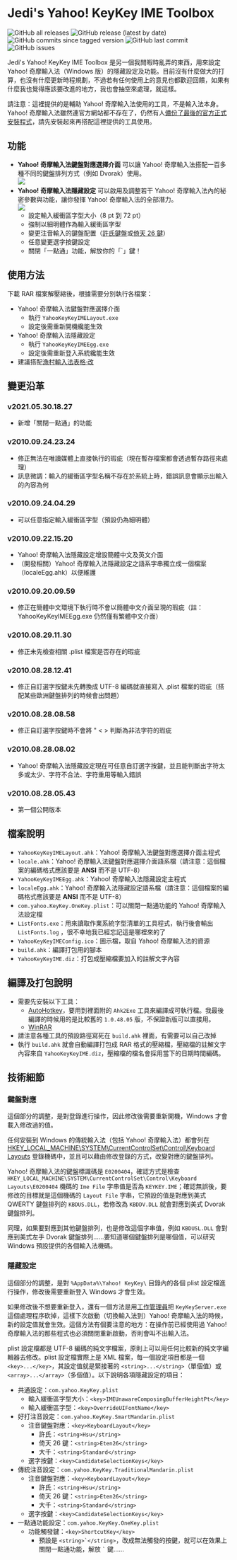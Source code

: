 # Jedi's Yahoo! KeyKey IME Toolbox
![GitHub all releases](https://img.shields.io/github/downloads/JediLin/YahooKeyKeyIME-Toolkit/total?style=for-the-badge)
![GitHub release (latest by date)](https://img.shields.io/github/v/release/JediLin/YahooKeyKeyIME-Toolkit?label=LATEST%20RELEASE&style=for-the-badge)\
![GitHub commits since tagged version](https://img.shields.io/github/commits-since/JediLin/YahooKeyKeyIME-Toolkit/latest?style=for-the-badge)
![GitHub last commit](https://img.shields.io/github/last-commit/JediLin/YahooKeyKeyIME-Toolkit?style=for-the-badge)
![GitHub issues](https://img.shields.io/github/issues/JediLin/YahooKeyKeyIME-Toolkit?style=for-the-badge)

Jedi's Yahoo! KeyKey IME Toolbox 是另一個我閒暇時亂弄的東西，用來設定 Yahoo! 奇摩輸入法（Windows 版）的隱藏設定及功能。目前沒有什麼做大的打算，也沒有什麼更新時程規劃，不過若有任何使用上的意見也都歡迎回饋，如果有什麼我也覺得應該要改進的地方，我也會抽空來處理，就這樣。

請注意：這裡提供的是輔助 Yahoo! 奇摩輸入法使用的工具，不是輸入法本身。Yahoo! 奇摩輸入法雖然連官方網站都不存在了，仍然有人[備份了最後的官方正式安裝程式](https://github.com/gdxhsw/keykey_backup)，請先安裝起來再搭配這裡提供的工具使用。

## 功能

- **Yahoo! 奇摩輸入法鍵盤對應選擇介面** 可以讓 Yahoo! 奇摩輸入法搭配一百多種不同的鍵盤排列方式（例如 Dvorak）使用。\
  ![](https://jedi.org/blog/archives/ykklayoutmappermain.png)
- **Yahoo! 奇摩輸入法隱藏設定** 可以啟用及調整若干 Yahoo! 奇摩輸入法內的秘密參數與功能，讓你發揮 Yahoo! 奇摩輸入法的全部潛力。\
  ![](https://jedi.org/blog/archives/ykkeggmain.png)
  - 設定輸入緩衝區字型大小（8 pt 到 72 pt）
  - 強制以細明體作為輸入緩衝區字型
  - 變更注音輸入的鍵盤配置（[許氏鍵盤](https://bcc16.ncu.edu.tw/2/nature/DOC/chap-ad.html)或[倚天 26 鍵](https://zh.wikipedia.org/zh-tw/注音輸入法#.E5.80.9A.E5.A4.A926.E9.8D.B5.E9.8D.B5.E7.9B.A4.E6.8E.92.E5.88.97)）
  - 任意變更選字按鍵設定
  - 關閉「一點通」功能，解放你的「\`」鍵！

## 使用方法

下載 RAR 檔案解壓縮後，根據需要分別執行各檔案：

- Yahoo! 奇摩輸入法鍵盤對應選擇介面
    - 執行 `YahooKeyKeyIMELayout.exe`
    - 設定後需重新開機纔能生效
- Yahoo! 奇摩輸入法隱藏設定
    - 執行 `YahooKeyKeyIMEEgg.exe`
    - 設定後需重新登入系統纔能生效
- 建議搭配[漁村輸入法表格‧改](https://github.com/JediLin/EHQ-Symbols)

## 變更沿革

### v2021.05.30.18.27
- 新增「關閉一點通」的功能

### v2010.09.24.23.24
- 修正無法在唯讀媒體上直接執行的瑕疵（現在暫存檔案都會透過暫存路徑來處理）
- 訊息微調：輸入的緩衝區字型名稱不存在於系統上時，錯誤訊息會顯示出輸入的內容為何

### v2010.09.24.04.29
- 可以任意指定輸入緩衝區字型（預設仍為細明體）

### v2010.09.22.15.20
- Yahoo! 奇摩輸入法隱藏設定增設簡體中文及英文介面
- （開發相關）Yahoo! 奇摩輸入法隱藏設定之語系字串獨立成一個檔案（localeEgg.ahk）以便維護

### v2010.09.20.09.59
- 修正在簡體中文環境下執行時不會以簡體中文介面呈現的瑕疵（註：YahooKeyKeyIMEEgg.exe 仍然僅有繁體中文介面）

### v2010.08.29.11.30
- 修正未先檢查相關 .plist 檔案是否存在的瑕疵

### v2010.08.28.12.41
- 修正自訂選字按鍵未先轉換成 UTF-8 編碼就直接寫入 .plist 檔案的瑕疵（搭配某些歐洲鍵盤排列的時候會出問題）

### v2010.08.28.08.58
- 修正自訂選字按鍵時不會將 " < > 判斷為非法字符的瑕疵

### v2010.08.28.08.02
- Yahoo! 奇摩輸入法隱藏設定現在可任意自訂選字按鍵，並且能判斷出字符太多或太少、字符不合法、字符重用等輸入錯誤

### v2010.08.28.05.43
- 第一個公開版本

## 檔案說明
- `YahooKeyKeyIMELayout.ahk`：Yahoo! 奇摩輸入法鍵盤對應選擇介面主程式
- `locale.ahk`：Yahoo! 奇摩輸入法鍵盤對應選擇介面語系檔（請注意：這個檔案的編碼格式應該要是 **ANSI** 而不是 UTF-8）
- `YahooKeyKeyIMEEgg.ahk`：Yahoo! 奇摩輸入法隱藏設定主程式
- `localeEgg.ahk`：Yahoo! 奇摩輸入法隱藏設定語系檔（請注意：這個檔案的編碼格式應該要是 **ANSI** 而不是 UTF-8）
- `com.yahoo.KeyKey.OneKey.plist`：可以關閉一點通功能的 Yahoo! 奇摩輸入法設定檔
- `ListFonts.exe`：用來讀取作業系統字型清單的工具程式，執行後會輸出 `ListFonts.log` ，很不幸地我已經忘記這是哪裡來的了
- `YahooKeyKeyIMEConfig.ico`：圖示檔，取自 Yahoo! 奇摩輸入法的資源
- `build.ahk`：編譯打包用的腳本
- `YahooKeyKeyIME.diz`：打包成壓縮檔要加入的註解文字內容

## 編譯及打包說明
- 需要先安裝以下工具：
  - [AutoHotkey](https://www.autohotkey.com/)，要用到裡面附的 `Ahk2Exe` 工具來編譯成可執行檔。我最後編譯的時候用的是比較舊的 `1.0.48.05` 版，不保證新版可以直接用。
  - [WinRAR](https://www.rarlab.com/)
- 請注意各種工具的預設路徑寫死在 `build.ahk` 裡面，有需要可以自己改掉
- 執行 `build.ahk` 就會自動編譯打包成 RAR 格式的壓縮檔，壓縮檔的註解文字內容來自 `YahooKeyKeyIME.diz`，壓縮檔的檔名會採用當下的日期時間編碼。

## 技術細節
### 鍵盤對應

這個部分的調整，是對登錄進行操作，因此修改後需要重新開機，Windows 才會載入修改過的值。

任何安裝到 Windows 的傳統輸入法（包括 Yahoo! 奇摩輸入法）都會列在 [HKEY_LOCAL_MACHINE\SYSTEM\CurrentControlSet\Control\Keyboard Layouts](https://learn.microsoft.com/zh-tw/windows-hardware/manufacture/desktop/windows-language-pack-default-values) 登錄機碼中，並且可以藉由修改登錄的方式，改變對應的鍵盤排列。

Yahoo! 奇摩輸入法的鍵盤標識碼是 `E0200404`，確認方式是檢查 `HKEY_LOCAL_MACHINE\SYSTEM\CurrentControlSet\Control\Keyboard Layouts\E0200404` 機碼的 `Ime File` 字串值是否為 `KEYKEY.IME`；確認無誤後，要修改的目標就是這個機碼的 `Layout File` 字串，它預設的值是對應到美式 QWERTY 鍵盤排列的 `KBDUS.DLL`，若修改為 `KBDDV.DLL` 就會對應到美式 Dvorak 鍵盤排列。

同理，如果要對應到其他鍵盤排列，也是修改這個字串值，例如 `KBDUSL.DLL` 會對應到美式左手 Dvorak 鍵盤排列……要知道哪個鍵盤排列是哪個值，可以研究 Windows 預設提供的各個輸入法機碼。

### 隱藏設定

這個部分的調整，是對 `%AppData%\Yahoo! KeyKey\` 目錄內的各個 plist 設定檔進行操作，修改後需要重新登入 Windows 才會生效。

如果修改後不想要重新登入，還有一個方法是用[工作管理員](https://learn.microsoft.com/en-us/shows/inside/task-manager)把 `KeyKeyServer.exe` 這個處理程序砍掉，這樣下次啟動（切換輸入法到）Yahoo! 奇摩輸入法的時候，新的設定值就會生效。這個方法有個要注意的地方：在操作前已經使用過 Yahoo! 奇摩輸入法的那些程式也必須關閉重新啟動，否則會叫不出輸入法。

plist 設定檔都是 UTF-8 編碼的純文字檔案，原則上可以用任何比較新的純文字編輯器去修改。plist 設定檔實際上是 XML 檔案，每一個設定項目都是一個 `<key>...</key>`，其設定值就是緊接著的 `<string>...</string>`（單個值）或 `<array>...</array>`（多個值）。以下說明各項隱藏設定的項目：

- 共通設定：`com.yahoo.KeyKey.plist`
  - 輸入緩衝區字型大小：`<key>IMEUnawareComposingBufferHeightPt</key>`
  - 輸入緩衝區字型：`<key>OverrideUIFontName</key>`
- 好打注音設定：`com.yahoo.KeyKey.SmartMandarin.plist`
  - 注音鍵盤對應：`<key>KeyboardLayout</key>`
    - 許氏：`<string>Hsu</string>`
    - 倚天 26 鍵：`<string>Eten26</string>`
    - 大千：`<string>Standard</string>`
  - 選字按鍵：`<key>CandidateSelectionKeys</key>`
- 傳統注音設定：`com.yahoo.KeyKey.TraditionalMandarin.plist`
  - 注音鍵盤對應：`<key>KeyboardLayout</key>`
    - 許氏：`<string>Hsu</string>`
    - 倚天 26 鍵：`<string>Eten26</string>`
    - 大千：`<string>Standard</string>`
  - 選字按鍵：`<key>CandidateSelectionKeys</key>`
- 一點通功能設定：`com.yahoo.KeyKey.OneKey.plist`
  - 功能觸發鍵：`<key>ShortcutKey</key>`
    - 預設是 ``<string>`</string>``，改成無法觸發的按鍵，就可以在效果上關閉一點通功能，解放 `` ` `` 鍵……

